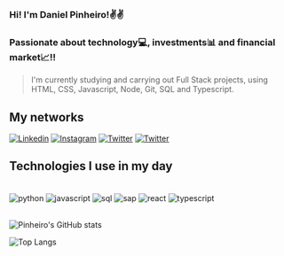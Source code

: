 
### Hi! I'm Daniel Pinheiro!✌️✌️

### Passionate about technology💻, investments📊 and financial market📈!!

> I'm currently studying and carrying out Full Stack projects, using HTML, CSS, Javascript, Node, Git, SQL and Typescript.

## My networks

[![Linkedin](https://img.shields.io/badge/LinkedIn-0077B5?style=for-the-badge&logo=linkedin&logoColor=white)](https://www.linkedin.com/in/daniel-pinheiro-machado/)
[![Instagram](https://img.shields.io/badge/Instagram-E4405F?style=for-the-badge&logo=instagram&logoColor=white)](https://www.instagram.com/dani_pinheiro13/)
[![Twitter](https://img.shields.io/badge/Twitter-1DA1F2?style=for-the-badge&logo=twitter&logoColor=white)](https://twitter.com/dyelzim)
[![Twitter](https://img.shields.io/badge/Twitch-9146FF?style=for-the-badge&logo=twitch&logoColor=white)](https://dashboard.twitch.tv/u/d_pinheiro13/home)

## Technologies I use in my day

<div style = "display: inline_block"><br/>
    <img align="center" alt= "python" src="https://img.shields.io/badge/Python-3776AB?style=for-the-badge&logo=python&logoColor=white">
    <img align="center" alt= "javascript" src="https://img.shields.io/badge/JavaScript-F7DF1E?style=for-the-badge&logo=javascript&logoColor=black">
    <img align="center" alt= "sql" src="https://img.shields.io/badge/PostgreSQL-316192?style=for-the-badge&logo=postgresql&logoColor=white">
    <img align="center" alt= "sap" src="https://img.shields.io/badge/SAP-0FAAFF?style=for-the-badge&logo=sap&logoColor=white">
    <img align="center" alt= "react" src="https://img.shields.io/badge/react-%2320232a.svg?style=for-the-badge&logo=react&logoColor=%2361DAFB">
    <img align="center" alt= "typescript" src="https://img.shields.io/badge/typescript-%23007ACC.svg?style=for-the-badge&logo=typescript&logoColor=white">
</div><br/>

![Pinheiro's GitHub stats](https://github-readme-stats.vercel.app/api?username=DanielPinheir&show_icons=true&theme=dracula)

![Top Langs](https://github-readme-stats.vercel.app/api/top-langs/?username=DanielPinheir&size_weight=0.5&count_weight=0.5)





